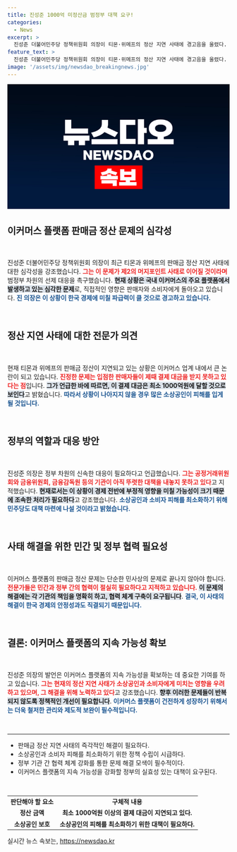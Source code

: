 ```yaml
---
title: 진성준 1000억 미정산금 범정부 대책 요구!
categories:
  - News
excerpt: >
  진성준 더불어민주당 정책위원회 의장이 티몬·위메프의 정산 지연 사태에 경고음을 울렸다. 제2의 머지포인트 사태를 피하기 위한 범정부 차원의 신속한 대응이 필요하다고 강조하며, 한국 경제에 미칠 막대한 파급력에 대한 우려를 표명했다.
feature_text: >
  진성준 더불어민주당 정책위원회 의장이 티몬·위메프의 정산 지연 사태에 경고음을 울렸다. 제2의 머지포인트 사태를 피하기 위한 범정부 차원의 신속한 대응이 필요하다고 강조하며, 한국 경제에 미칠 막대한 파급력에 대한 우려를 표명했다.
image: '/assets/img/newsdao_breakingnews.jpg'
---
```


<p><img src="/assets/img/newsdao_breakingnews.jpg" alt="pcversion 속보" /></p>

<h2 data-ke-size="size26">이커머스 플랫폼 판매금 정산 문제의 심각성</h2>

<p data-ke-size="size16">&nbsp;</p>

<p>진성준 더불어민주당 정책위원회 의장이 최근 티몬과 위메프의 판매금 정산 지연 사태에 대한 심각성을 강조했습니다. <b><span style="color: #ee2323;">그는 이 문제가 제2의 머지포인트 사태로 이어질 것이라며</span></b> 범정부 차원의 선제 대응을 촉구했습니다. <b><span style="background-color: #21538527;">현재 상황은 국내 이커머스의 주요 플랫폼에서 발생하고 있는 심각한 문제</span></b>로, 직접적인 영향은 판매자와 소비자에게 돌아오고 있습니다. <b><span style="color: #1a5490;">진 의장은 이 상황이 한국 경제에 미칠 파급력이 클 것으로 경고하고 있습니다.</span></b> </p>

<p data-ke-size="size16">&nbsp;</p>

<h2 data-ke-size="size26">정산 지연 사태에 대한 전문가 의견</h2>

<p data-ke-size="size16">&nbsp;</p>

<p>현재 티몬과 위메프의 판매금 정산이 지연되고 있는 상황은 이커머스 업계 내에서 큰 논란이 되고 있습니다. <b><span style="color: #ee2323;">진정한 문제는 입점한 판매자들이 제때 결제 대금을 받지 못하고 있다는 점</span></b>입니다. <b><span style="background-color: #21538527;">그가 언급한 바에 따르면, 이 결제 대금은 최소 1000억원에 달할 것으로 보인다</span></b>고 밝혔습니다. <b><span style="color: #1a5490;">따라서 상황이 나아지지 않을 경우 많은 소상공인이 피해를 입게 될 것입니다.</span></b> </p>

<p data-ke-size="size16">&nbsp;</p>

<h2 data-ke-size="size26">정부의 역할과 대응 방안</h2>

<p data-ke-size="size16">&nbsp;</p>

<p>진성준 의장은 정부 차원의 신속한 대응이 필요하다고 언급했습니다. <b><span style="color: #ee2323;">그는 공정거래위원회와 금융위원회, 금융감독원 등의 기관이 아직 뚜렷한 대책을 내놓지 못하고 있다</span></b>고 지적했습니다. <b><span style="background-color: #21538527;">현재로서는 이 상황이 경제 전반에 부정적 영향을 미칠 가능성이 크기 때문에 조속한 처리가 필요하다</span></b>고 강조했습니다. <b><span style="color: #1a5490;">소상공인과 소비자 피해를 최소화하기 위해 민주당도 대책 마련에 나설 것이라고 밝혔습니다.</span></b> </p>

<p data-ke-size="size16">&nbsp;</p>

<h2 data-ke-size="size26">사태 해결을 위한 민간 및 정부 협력 필요성</h2>

<p data-ke-size="size16">&nbsp;</p>

<p>이커머스 플랫폼의 판매금 정산 문제는 단순한 민사상의 문제로 끝나지 않아야 합니다. <b><span style="color: #ee2323;">전문가들은 민간과 정부 간의 협력이 절실히 필요하다고 지적하고 있습니다.</span></b> <b><span style="background-color: #21538527;">이 문제의 해결에는 각 기관의 책임을 명확히 하고, 협력 체계 구축이 요구됩니다</span></b>. <b><span style="color: #1a5490;">결국, 이 사태의 해결이 한국 경제의 안정성과도 직결되기 때문입니다.</span></b> </p>

<p data-ke-size="size16">&nbsp;</p>

<h2 data-ke-size="size26">결론: 이커머스 플랫폼의 지속 가능성 확보</h2>

<p data-ke-size="size16">&nbsp;</p>

<p>진성준 의장의 발언은 이커머스 플랫폼의 지속 가능성을 확보하는 데 중요한 기여를 하고 있습니다. <b><span style="color: #ee2323;">그는 현재의 정산 지연 사태가 소상공인과 소비자에게 미치는 영향을 우려하고 있으며, 그 해결을 위해 노력하고 있다</span></b>고 강조했습니다. <b><span style="background-color: #21538527;">향후 이러한 문제들이 반복되지 않도록 정책적인 개선이 필요합니다</span></b>. <b><span style="color: #1a5490;">이커머스 플랫폼이 건전하게 성장하기 위해서는 더욱 철저한 관리와 제도적 보완이 필수적입니다.</span></b> </p>

<p data-ke-size="size16">&nbsp;</p> 

<hr />

<ul>
<li>판매금 정산 지연 사태의 즉각적인 해결이 필요하다.</li>
<li>소상공인과 소비자 피해를 최소화하기 위한 정책 수립이 시급하다.</li>
<li>정부 기관 간 협력 체계 강화를 통한 문제 해결 모색이 필수적이다.</li>
<li>이커머스 플랫폼의 지속 가능성을 강화할 정부의 실효성 있는 대책이 요구된다.</li>
</ul>

<p data-ke-size="size16">&nbsp;</p>

<table>
<tr>
<td style="text-align: center; height: 17px;"><b>판단해야 할 요소</b></td>
<td style="text-align: center; height: 17px;"><b>구체적 내용</b></td>
</tr>
<tr>
<td style="text-align: center; height: 17px;"><b>정산 금액</b></td>
<td style="text-align: center; height: 17px;"><b>최소 1000억원 이상의 결제 대금이 지연되고 있다.</b></td>
</tr>
<tr>
<td style="text-align: center; height: 17px;"><b>소상공인 보호</b></td>
<td style="text-align: center; height: 17px;"><b>소상공인의 피해를 최소화하기 위한 대책이 필요하다.</b></td>
</tr>
</table>
실시간 뉴스 속보는, <a href="https://newsdao.kr" rel="dofollow">https://newsdao.kr</a>


